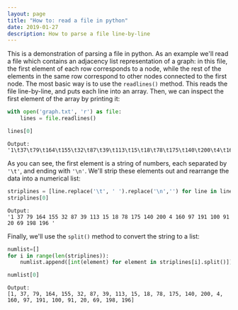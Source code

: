 ```yaml
---
layout: page
title: "How to: read a file in python"
date: 2019-01-27
description: How to parse a file line-by-line
---
```


This is a demonstration of parsing a file in python. As an example we'll read a file which contains an adjacency list representation of a graph: in this file, the first element of each row corresponds to a node, while the rest of the elements in the same row correspond to other nodes connected to the first node. The most basic way is to use the `readlines()` method. This reads the file line-by-line, and puts each line into an array. Then, we can inspect the first element of the array by printing it:

```python
with open('graph.txt', 'r') as file:
    lines = file.readlines()

lines[0]
```

    Output: 
    '1\t37\t79\t164\t155\t32\t87\t39\t113\t15\t18\t78\t175\t140\t200\t4\t160\t97\t191\t100\t91\t20\t69\t198\t196\t\n'

As you can see, the first element is a string of numbers, each separated by `'\t'`, and ending with `'\n'`. We'll strip these elements out and rearrange the data into a numerical list:

```python
striplines = [line.replace('\t', ' ').replace('\n','') for line in lines]
striplines[0]
```

    Output: 
    '1 37 79 164 155 32 87 39 113 15 18 78 175 140 200 4 160 97 191 100 91 20 69 198 196 '

Finally, we'll use the `split()` method to convert the string to a list:

```python
numlist=[]
for i in range(len(striplines)):
    numlist.append([int(element) for element in striplines[i].split()])

numlist[0]
```

    Output: 
    [1, 37, 79, 164, 155, 32, 87, 39, 113, 15, 18, 78, 175, 140, 200, 4, 160, 97, 191, 100, 91, 20, 69, 198, 196]




